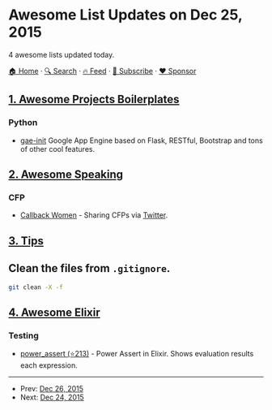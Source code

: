 # Awesome List Updates on Dec 25, 2015

4 awesome lists updated today.

[🏠 Home](/README.md) · [🔍 Search](https://www.trackawesomelist.com/search/) · [🔥 Feed](https://www.trackawesomelist.com/rss.xml) · [📮 Subscribe](https://trackawesomelist.us17.list-manage.com/subscribe?u=d2f0117aa829c83a63ec63c2f&id=36a103854c) · [❤️  Sponsor](https://github.com/sponsors/theowenyoung)



## [1. Awesome Projects Boilerplates](/content/melvin0008/awesome-projects-boilerplates/README.md)

### Python

*   [gae-init](http://gae-init.appspot.com) Google App Engine based on Flask, RESTful, Bootstrap and tons of other cool features.

## [2. Awesome Speaking](/content/matteofigus/awesome-speaking/README.md)

### CFP

*   [Callback Women](http://www.callbackwomen.com/) - Sharing CFPs via [Twitter](https://twitter.com/callbackwomen).

## [3. Tips](/content/git-tips/tips/README.md)

## Clean the files from `.gitignore`.

```sh
git clean -X -f
```

## [4. Awesome Elixir](/content/h4cc/awesome-elixir/README.md)

### Testing

*   [power\_assert (⭐213)](https://github.com/ma2gedev/power_assert_ex) - Power Assert in Elixir. Shows evaluation results each expression.

---

- Prev: [Dec 26, 2015](/content/2015/12/26/README.md)
- Next: [Dec 24, 2015](/content/2015/12/24/README.md)